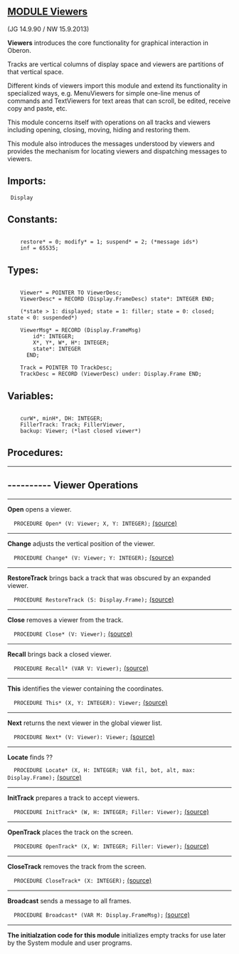 
## [MODULE Viewers](https://github.com/io-core/Oberon/blob/main/Viewers.Mod)

(JG 14.9.90 / NW 15.9.2013)

**Viewers** introduces the core functionality for graphical interaction in Oberon.

Tracks are vertical columns of display space and viewers are partitions of that vertical space. 

Different kinds of viewers import this module and extend its functionality in specialized 
ways, e.g. MenuViewers for simple one-line menus of commands and TextViewers for text areas 
that can scroll, be edited, receive copy and paste, etc.

This module concerns itself with operations on all tracks and viewers including opening, closing, moving, hiding and restoring them.

This module also introduces the messages understood by viewers and provides the mechanism for locating viewers and dispatching messages to viewers.

  ## Imports:
` Display`

## Constants:
```
 
    restore* = 0; modify* = 1; suspend* = 2; (*message ids*)
    inf = 65535;

```
## Types:
```
 
    Viewer* = POINTER TO ViewerDesc;
    ViewerDesc* = RECORD (Display.FrameDesc) state*: INTEGER END;

    (*state > 1: displayed; state = 1: filler; state = 0: closed; state < 0: suspended*)

    ViewerMsg* = RECORD (Display.FrameMsg)
        id*: INTEGER;
        X*, Y*, W*, H*: INTEGER;
        state*: INTEGER
      END;

    Track = POINTER TO TrackDesc;
    TrackDesc = RECORD (ViewerDesc) under: Display.Frame END;

```
## Variables:
```
 
    curW*, minH*, DH: INTEGER;
    FillerTrack: Track; FillerViewer,
    backup: Viewer; (*last closed viewer*)

```
## Procedures:
---
## ---------- Viewer Operations
---
**Open** opens a viewer.

`  PROCEDURE Open* (V: Viewer; X, Y: INTEGER);` [(source)](https://github.com/io-core/Oberon/blob/main/Viewers.Mod#L59)

---
**Change** adjusts the vertical position of the viewer.

`  PROCEDURE Change* (V: Viewer; Y: INTEGER);` [(source)](https://github.com/io-core/Oberon/blob/main/Viewers.Mod#L86)

---
**RestoreTrack** brings back a track that was obscured by an expanded viewer.

`  PROCEDURE RestoreTrack (S: Display.Frame);` [(source)](https://github.com/io-core/Oberon/blob/main/Viewers.Mod#L104)

---
**Close** removes a viewer from the track.

`  PROCEDURE Close* (V: Viewer);` [(source)](https://github.com/io-core/Oberon/blob/main/Viewers.Mod#L121)

---
**Recall** brings back a closed viewer.

`  PROCEDURE Recall* (VAR V: Viewer);` [(source)](https://github.com/io-core/Oberon/blob/main/Viewers.Mod#L147)

---
**This** identifies the viewer containing the coordinates.

`  PROCEDURE This* (X, Y: INTEGER): Viewer;` [(source)](https://github.com/io-core/Oberon/blob/main/Viewers.Mod#L155)

---
**Next** returns the next viewer in the global viewer list.

`  PROCEDURE Next* (V: Viewer): Viewer;` [(source)](https://github.com/io-core/Oberon/blob/main/Viewers.Mod#L172)

---
**Locate** finds ??

`  PROCEDURE Locate* (X, H: INTEGER; VAR fil, bot, alt, max: Display.Frame);` [(source)](https://github.com/io-core/Oberon/blob/main/Viewers.Mod#L180)

---
**InitTrack** prepares a track to accept viewers.

`  PROCEDURE InitTrack* (W, H: INTEGER; Filler: Viewer);` [(source)](https://github.com/io-core/Oberon/blob/main/Viewers.Mod#L207)

---
**OpenTrack** places the track on the screen.

`  PROCEDURE OpenTrack* (X, W: INTEGER; Filler: Viewer);` [(source)](https://github.com/io-core/Oberon/blob/main/Viewers.Mod#L226)

---
**CloseTrack** removes the track from the screen.

`  PROCEDURE CloseTrack* (X: INTEGER);` [(source)](https://github.com/io-core/Oberon/blob/main/Viewers.Mod#L250)

---
**Broadcast** sends a message to all frames.

`  PROCEDURE Broadcast* (VAR M: Display.FrameMsg);` [(source)](https://github.com/io-core/Oberon/blob/main/Viewers.Mod#L268)

---
**The initialzation code for this module** initializes empty tracks for use later by the System module and user programs.
